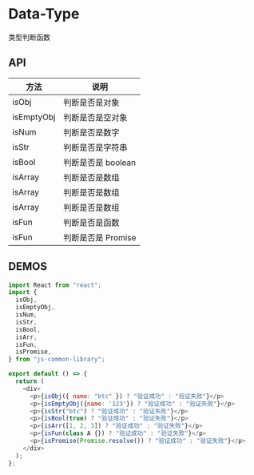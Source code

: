 # Data-Type

类型判断函数

## API

| 方法       | 说明               |
| ---------- | ------------------ |
| isObj      | 判断是否是对象     |
| isEmptyObj | 判断是否是空对象   |
| isNum      | 判断是否是数字     |
| isStr      | 判断是否是字符串   |
| isBool     | 判断是否是 boolean |
| isArray    | 判断是否是数组     |
| isArray    | 判断是否是数组     |
| isArray    | 判断是否是数组     |
| isFun      | 判断是否是函数     |
| isFun      | 判断是否是 Promise |

## DEMOS

```js
import React from "react";
import {
  isObj,
  isEmptyObj,
  isNum,
  isStr,
  isBool,
  isArr,
  isFun,
  isPromise,
} from "js-common-library";

export default () => {
  return (
    <div>
      <p>{isObj({ name: "btc" }) ? "验证成功" : "验证失败"}</p>
      <p>{isEmptyObj({name: '123'}) ? "验证成功" : "验证失败"}</p>
      <p>{isStr("btc") ? "验证成功" : "验证失败"}</p>
      <p>{isBool(true) ? "验证成功" : "验证失败"}</p>
      <p>{isArr([1, 2, 3]) ? "验证成功" : "验证失败"}</p>
      <p>{isFun(class A {}) ? "验证成功" : "验证失败"}</p>
      <p>{isPromise(Promise.resolve()) ? "验证成功" : "验证失败"}</p>
    </div>
  );
};
```
